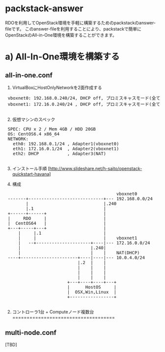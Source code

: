 packstack-answer
================

RDOを利用してOpenStack環境を手軽に構築するためのpackstackのanswer-fileです。
このanswer-fileを利用することにより、packstackで簡単にOpenStackのAll-in-One環境を構築することができます。

a) All-In-One環境を構築する
=========================

all-in-one.conf
---------------
1. VirtualBoxにHostOnlyNetworkを2面作成する
 <pre>
 vboxnet0: 192.168.0.240/24, DHCP off, プロミスキャスモード(全て許可)
 vboxnet1: 172.16.0.240/24 , DHCP off, プロミスキャスモード(全て許可)
 </pre>
2. 仮想マシンのスペック
 <pre>
 SPEC: CPU x 2 / Mem 4GB / HDD 20GB
 OS: CentOS6.4 x86_64
 NETWORK:
   eth0: 192.168.0.1/24 , Adapter1(vboxnet0)
   eth1: 172.16.0.1/24  , Adapter2(vboxnet1)
   eth2: DHCP           , Adapter3(NAT)
 </pre>
3. インストール手順 [http://www.slideshare.net/h-saito/openstack-quickstart-havana]

4. 構成
 <pre>
                                           vboxnet0
 -------+-----------------------------+--- 192.168.0.0/24
        |                             |.240
        |.1                           |
 +------+------+                      |
 |     RDO     |                      |
 |  CentOS64   |                      |
 +---+-----+---+                      |
     |     |.1                        |
     |     |                          |    vboxnet1
     |   --+---------------------+----|--- 172.16.0.0/24
     |                           |.240|
     |                           |    |    NAT(DHCP)
 ----+----------------------+----|----|--- 10.0.4.0/24
                            |.2  |    |
                            |    |    |
                            |    |    |
                            |    |    |
                        +---+----+----+---+
                        |      HostOS     |
                        |  OSX,Win,Linux  |
                        +-----------------+
 </pre>

2) コントローラ1台 + Computeノード複数台
====================================

multi-node.conf
---------------

[TBD]
